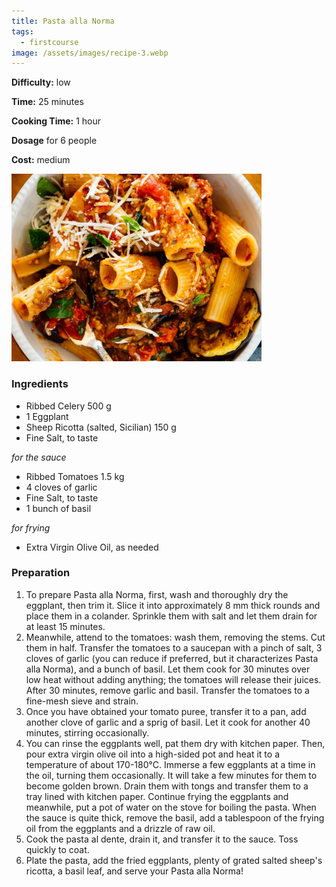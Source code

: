 ```yaml
---
title: Pasta alla Norma
tags: 
  - firstcourse
image: /assets/images/recipe-3.webp
---
```


**Difficulty:** low

**Time:** 25 minutes

**Cooking Time:** 1 hour

**Dosage** for 6 people

**Cost:** medium

![pasta alla norma](/assets/images/recipe-3.webp)

### Ingredients

*   Ribbed Celery 500 g
*   1 Eggplant
*   Sheep Ricotta (salted, Sicilian) 150 g
*   Fine Salt, to taste

_for the sauce_

*   Ribbed Tomatoes 1.5 kg
*   4 cloves of garlic
*   Fine Salt, to taste
*   1 bunch of basil

_for frying_

*   Extra Virgin Olive Oil, as needed

### Preparation

1.  To prepare Pasta alla Norma, first, wash and thoroughly dry the eggplant, then trim it. Slice it into approximately 8 mm thick rounds and place them in a colander. Sprinkle them with salt and let them drain for at least 15 minutes.
2.  Meanwhile, attend to the tomatoes: wash them, removing the stems. Cut them in half. Transfer the tomatoes to a saucepan with a pinch of salt, 3 cloves of garlic (you can reduce if preferred, but it characterizes Pasta alla Norma), and a bunch of basil. Let them cook for 30 minutes over low heat without adding anything; the tomatoes will release their juices. After 30 minutes, remove garlic and basil. Transfer the tomatoes to a fine-mesh sieve and strain.
3.  Once you have obtained your tomato puree, transfer it to a pan, add another clove of garlic and a sprig of basil. Let it cook for another 40 minutes, stirring occasionally.
4.  You can rinse the eggplants well, pat them dry with kitchen paper. Then, pour extra virgin olive oil into a high-sided pot and heat it to a temperature of about 170-180°C. Immerse a few eggplants at a time in the oil, turning them occasionally. It will take a few minutes for them to become golden brown. Drain them with tongs and transfer them to a tray lined with kitchen paper. Continue frying the eggplants and meanwhile, put a pot of water on the stove for boiling the pasta. When the sauce is quite thick, remove the basil, add a tablespoon of the frying oil from the eggplants and a drizzle of raw oil.
5.  Cook the pasta al dente, drain it, and transfer it to the sauce. Toss quickly to coat.
6.  Plate the pasta, add the fried eggplants, plenty of grated salted sheep's ricotta, a basil leaf, and serve your Pasta alla Norma!